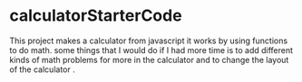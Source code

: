 # calculatorStarterCode
This project makes a calculator from javascript
it works by using functions to do math.
some things that I would do if I had more time is to add different kinds of math problems for more in the calculator and to change the layout of the calculator .
